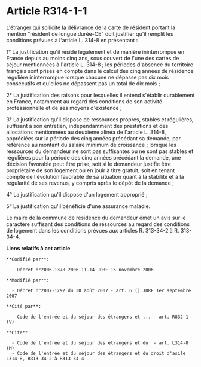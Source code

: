 # Article R314-1-1

L'étranger qui sollicite la délivrance de la carte de résident portant la mention "résident de longue durée-CE" doit
justifier qu'il remplit les conditions prévues à l'article L. 314-8 en présentant :

1° La justification qu'il réside légalement et de manière ininterrompue en France depuis au moins cinq ans, sous couvert de
l'une des cartes de séjour mentionnées à l'article L. 314-8 ; les périodes d'absence du territoire français sont prises en
compte dans le calcul des cinq années de résidence régulière ininterrompue lorsque chacune ne dépasse pas six mois
consécutifs et qu'elles ne dépassent pas un total de dix mois ;

2° La justification des raisons pour lesquelles il entend s'établir durablement en France, notamment au regard des conditions
de son activité professionnelle et de ses moyens d'existence ;

3° La justification qu'il dispose de ressources propres, stables et régulières, suffisant à son entretien, indépendamment des
prestations et des allocations mentionnées au deuxième alinéa de l'article L. 314-8, appréciées sur la période des cinq
années précédant sa demande, par référence au montant du salaire minimum de croissance ; lorsque les ressources du demandeur
ne sont pas suffisantes ou ne sont pas stables et régulières pour la période des cinq années précédant la demande, une
décision favorable peut être prise, soit si le demandeur justifie être propriétaire de son logement ou en jouir à titre
gratuit, soit en tenant compte de l'évolution favorable de sa situation quant à la stabilité et à la régularité de ses
revenus, y compris après le dépôt de la demande ;

4° La justification qu'il dispose d'un logement approprié ;

5° La justification qu'il bénéficie d'une assurance maladie.

Le maire de la commune de résidence du demandeur émet un avis sur le caractère suffisant des conditions de ressources au
regard des conditions de logement dans les conditions prévues aux articles R. 313-34-2 à R. 313-34-4.

**Liens relatifs à cet article**

	**Codifié par**:

	  - Décret n°2006-1378 2006-11-14 JORF 15 novembre 2006

	**Modifié par**:

	  - Décret n°2007-1292 du 30 août 2007 - art. 6 () JORF 1er septembre 2007

	**Cité par**:

	  - Code de l'entrée et du séjour des étrangers et ... - art. R832-1 (V)

	**Cite**:

	  - Code de l'entrée et du séjour des étrangers et du  - art. L314-8 (M)
	  - Code de l'entrée et du séjour des étrangers et du droit d'asile L314-8, R313-34-2 à R313-34-4
